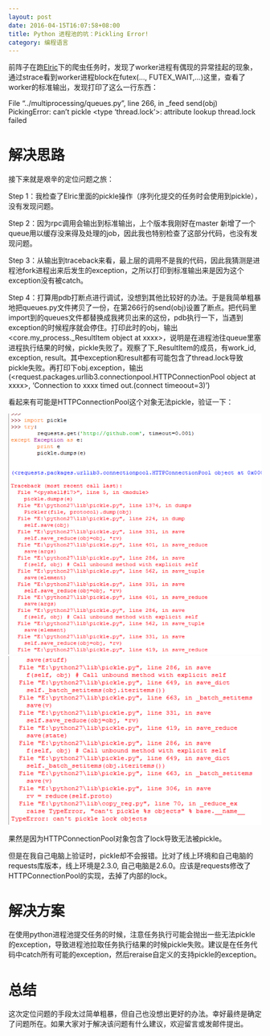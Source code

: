 ```yaml
---
layout: post
date: 2016-04-15T16:07:58+08:00
title: Python 进程池的坑：Pickling Error!
category: 编程语言
---
```


前阵子在跑[Elric](https://github.com/Masutangu/Elric)下的爬虫任务时，发现了worker进程有偶现的异常挂起的现象，通过strace看到worker进程block在futex(…, FUTEX_WAIT,…)这里，查看了worker的标准输出，发现打印了这么一行东西：

File “../multiprocessing/queues.py”, line 266, in _feed send(obj) PickingError: can’t pickle <type ‘thread.lock’>: attribute lookup thread.lock failed

# 解决思路 #
接下来就是艰辛的定位问题之旅：

Step 1：我检查了Elric里面的pickle操作（序列化提交的任务时会使用到pickle），没有发现问题。

Step 2：因为rpc调用会输出到标准输出，上个版本我刚好在master 新增了一个queue用以缓存没来得及处理的job，因此我也特别检查了这部分代码，也没有发现问题。

Step 3：从输出到traceback来看，最上层的调用不是我的代码，因此我猜测是进程池fork进程出来后发生的exception，之所以打印到标准输出来是因为这个exception没有被catch。

Step 4：打算用pdb打断点进行调试，没想到其他比较好的办法。于是我简单粗暴地把queues.py文件拷贝了一份，在第266行的send(obj)设置了断点。把代码里import到的queues文件都替换成我拷贝出来的这份，pdb执行一下，当遇到exception的时候程序就会停住。打印此时的obj，输出<core.my_process._ResultItem object at xxxx>，说明是在进程池往queue里塞进程执行结果的时候，pickle失败了。观察了下_ResultItem的成员，有work_id, exception, result。其中exception和result都有可能包含了thread.lock导致pickle失败。再打印下obj.exception，输出(<request.packages.urllib3.connectionpool.HTTPConnectionPool object at xxxx>, ‘Connection to xxxx timed out.(connect timeoout=3)’)

看起来有可能是HTTPConnectionPool这个对象无法pickle，验证一下：

<img src="/assets/images/python-pickling-error/illustration-1.png" alt="示例1" title="示例1" width="800" />

<img src="/assets/images/python-pickling-error/illustration-2.png" alt="示例2" title="示例2" width="800" />

果然是因为HTTPConnectionPool对象包含了lock导致无法被pickle。

但是在我自己电脑上验证时，pickle却不会报错。比对了线上环境和自己电脑的requests库版本，线上环境是2.3.0, 自己电脑是2.6.0。应该是requests修改了HTTPConnectionPool的实现，去掉了内部的lock。

# 解决方案 #
在使用python进程池提交任务的时候，注意任务执行可能会抛出一些无法pickle的exception，导致进程池拉取任务执行结果的时候pickle失败。建议是在任务代码中catch所有可能的exception，然后reraise自定义的支持pickle的exception。

# 总结 #
这次定位问题的手段太过简单粗暴，但自己也没想出更好的办法。幸好最终是确定了问题所在。如果大家对于解决该问题有什么建议，欢迎留言或发邮件提出。

